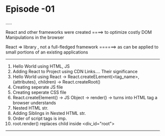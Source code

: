 # Episode -01

.....

React and other frameworks were created ====> to optimize costly DOM Manipulations in the browser

React => library , not a full-fledged framework ======> as can be applied to small portions of an existing applications

-----------------------------------------------------------------------------------------
 1. Hello World using HTML, JS
 2. Adding React to Project using CDN Links.... Their significance
 3. Hello World using React -> React.createELement(<tag_name>, {attributes}, children)
                            -> React.createRoot()
 4. Creating seperate JS file
 5. Creating seperate CSS file
 6. React.createElement() -> JS Object -> render() ->  turns into HTML tag a browser understands
 7. Nested HTML str.
 8. Adding Siblings in Nested HTML str.
 9. Order of script tags is imp.
 10. root.render() replaces child inside <div_id="root">
---------------------------------------------------------------------------------------------
